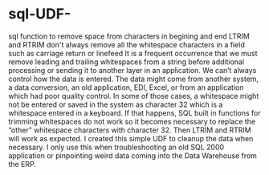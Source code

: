 # sql-UDF-
sql function to remove space from characters in begining and end
LTRIM and RTRIM don't always remove all the whitespace characters in a field such as carriage return or linefeed
It is a frequent occurrence that we must remove leading and trailing whitespaces from a string before additional processing or sending it to another layer in an application. We can’t always control how the data is entered. The data might come from another system, a data conversion, an old application, EDI, Excel, or from an application which had poor quality control. In some of those cases, a whitespace might not be entered or saved in the system as character 32 which is a whitespace entered in a keyboard. If that happens, SQL built in functions for trimming whitespaces do not work so it becomes necessary to replace the “other” whitespace characters with character 32. Then LTRIM and RTRIM will work as expected.
I created this simple UDF to cleanup the data when necessary. I only use this when troubleshooting an old SQL 2000 application or pinpointing weird data coming into the Data Warehouse from the ERP.
